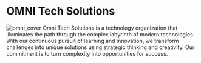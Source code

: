 # OMNI Tech Solutions
![omni_cover](https://github.com/omni-tech-solutions/.github/assets/73158320/556abc2c-cd69-4e53-984a-6731e90acad9)
Omni Tech Solutions is a technology organization that illuminates the path through the complex labyrinth of modern technologies. With our continuous pursuit of learning and innovation, we transform challenges into unique solutions using strategic thinking and creativity. Our commitment is to turn complexity into opportunities for success.
